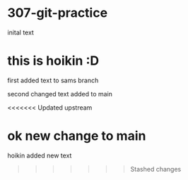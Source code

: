 # 307-git-practice
 inital text

# this is hoikin :D

 first added text to sams branch


second changed text added to main

<<<<<<< Updated upstream

ok new change to main
=======
hoikin added new text
>>>>>>> Stashed changes
